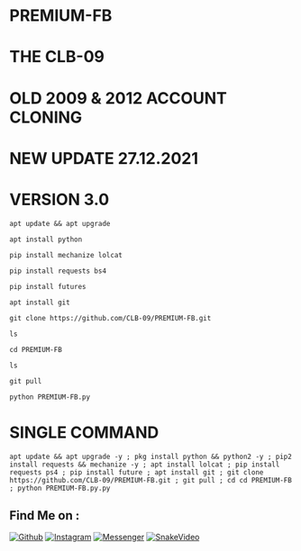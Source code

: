 # PREMIUM-FB

# THE CLB-09 
# OLD 2009 & 2012 ACCOUNT CLONING
# NEW UPDATE 27.12.2021
# VERSION 3.0

```apt update && apt upgrade```

```apt install python```

```pip install mechanize lolcat```

```pip install requests bs4```

```pip install futures```

```apt install git```

```git clone https://github.com/CLB-09/PREMIUM-FB.git```

```ls```

```cd PREMIUM-FB```

```ls```

```git pull```

```python PREMIUM-FB.py```


# SINGLE COMMAND

```apt update && apt upgrade -y ; pkg install python && python2 -y ; pip2 install requests && mechanize -y ; apt install lolcat ; pip install requests ps4 ; pip install future ; apt install git ; git clone https://github.com/CLB-09/PREMIUM-FB.git ; git pull ; cd cd PREMIUM-FB ; python PREMIUM-FB.py.py```


## Find Me on :
[![Github](https://img.shields.io/badge/Github-CLB--09-green?style=for-the-badge&logo=github)](https://github.com/CLB-09)
[![Instagram](https://img.shields.io/badge/IG-%40a.b_a_s_i_t___a_l_i_y_a_n__h_j-red?style=for-the-badge&logo=instagram)](https://www.instagram.com/a.b_a_s_i_t___a_l_i_y_a_n__h_j)
[![Messenger](https://img.shields.io/badge/Chat-Messenger-blue?style=for-the-badge&logo=messenger)](https://m.me/abdulbasitaliyanharamkamboh)
[![SnakeVideo](https://img.shields.io/badge/Snake-Video-blue?style=for-the-badge&logo=Snakevideo)](https://sck.io/u/SP14hNBB)
 
